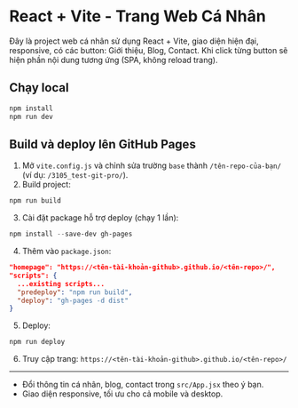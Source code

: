 # React + Vite - Trang Web Cá Nhân

Đây là project web cá nhân sử dụng React + Vite, giao diện hiện đại, responsive, có các button: Giới thiệu, Blog, Contact. Khi click từng button sẽ hiện phần nội dung tương ứng (SPA, không reload trang).

## Chạy local

```powershell
npm install
npm run dev
```

## Build và deploy lên GitHub Pages

1. Mở `vite.config.js` và chỉnh sửa trường `base` thành `/tên-repo-của-bạn/` (ví dụ: `/3105_test-git-pro/`).
2. Build project:

```powershell
npm run build
```

3. Cài đặt package hỗ trợ deploy (chạy 1 lần):
```powershell
npm install --save-dev gh-pages
```

4. Thêm vào `package.json`:
```json
"homepage": "https://<tên-tài-khoản-github>.github.io/<tên-repo>/",
"scripts": {
  ...existing scripts...
  "predeploy": "npm run build",
  "deploy": "gh-pages -d dist"
}
```

5. Deploy:
```powershell
npm run deploy
```

6. Truy cập trang: `https://<tên-tài-khoản-github>.github.io/<tên-repo>/`

---

- Đổi thông tin cá nhân, blog, contact trong `src/App.jsx` theo ý bạn.
- Giao diện responsive, tối ưu cho cả mobile và desktop.
